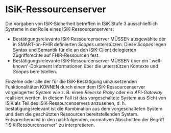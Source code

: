 # ISiK-Ressourcenserver

Die Vorgaben von ISiK-Sicherheit betreffen in ISiK Stufe 3 ausschließlich Systeme in der Rolle eines ISiK-Ressourcenservers:
* Bestätigungsrelevante ISiK-Ressourcenserver MÜSSEN ausgewählte der in SMART-on-FHIR definierten _Scopes_ unterstützen. Diese _Scopes_ legen Syntax und Semantik für die an den ISiK-Client delegierten Zugriffsrechte auf FHIR-Ressourcen fest.
* Bestätigungsrelevante ISiK-Ressourcenserver MÜSSEN über ein '.well-known'-Dokument Informationen über die unterstützen Kontexte und _Scopes_ bereitstellen. 

Einzelne oder alle der für die ISiK-Bestätigung umzusetzenden Funktionalitäten KÖNNEN durch einen dem ISiK-Ressourcenserver vorgelagertes System wie z. B. einen _Reverse Proxy_ oder ein _API-Gateway_ realisiert werden. In diesem Fall ist das vorgeschaltete System aus Sicht von ISiK als Teil des ISiK-Ressourcenservers anzusehen, d. h. bestätigungsrelevant ist die Kombination aus dem vorgeschalteten System und dem die geschützten Ressourcen bereitstellenden System. Entsprechend ist in den nachfolgenden, normativen Abschnitten der Begriff "ISiK-Ressourcenserver" zu interpretieren.
